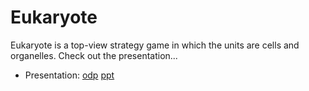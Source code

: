 # Eukaryote

Eukaryote is a top-view strategy game in which the units are cells and organelles. Check out the presentation...

 * Presentation: [odp](GameEukaryote.odp) [ppt](GameEukaryote.ppt)
